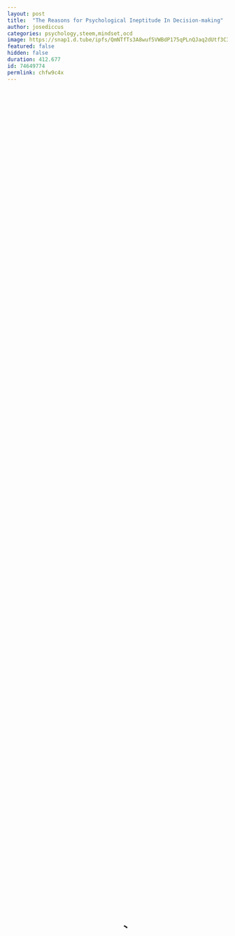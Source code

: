 ```yaml
---
layout: post
title:  "The Reasons for Psychological Ineptitude In Decision-making"
author: josediccus
categories: psychology,steem,mindset,ocd
image: https://snap1.d.tube/ipfs/QmNTfTs3A8wuf5VWBdP175qPLnQJaq2dUtf3C3t3vK1bWH
featured: false
hidden: false
duration: 412.677
id: 74649774
permlink: chfw9c4x
---
```

    
<video poster="https://snap1.d.tube/ipfs/QmNTfTs3A8wuf5VWBdP175qPLnQJaq2dUtf3C3t3vK1bWH" autoplay="" id="player_html5_api" class="vjs-tech" style="width: 100%; height: 100%;" tabindex="-1" src="https://video.dtube.top/ipfs/QmWiLBJZyiLBmUZXz8fcwBD9hHRoToMkGmnghjnmrWCeKq"></video>

There are reasons as to why people can't make decisions and this is due to psychological incertitude/ineptitude, now it's really not because making decisions are difficult or because they're too weak to make it, it is because sometimes there's always a realistic tendency and an emotional tendency and people tend to embrace their emotional side instead of their realistic side,
That is the heart and the mind are two important member of a person's wholeness, and that's why sometimes people allow empathy, love, joy to take over a huge part to their decision-making and when decision-making are made based on emotion/setiments there is always a tendency that people will walk two steps backward and one step forward because they didn't embrace the realist aspect they should no matter how less endearing it may be.